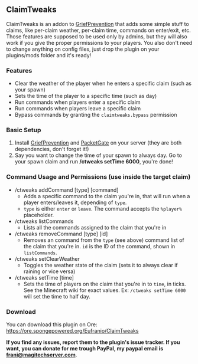 ## ClaimTweaks
ClaimTweaks is an addon to [GriefPrevention](https://forums.spongepowered.org/t/griefprevention-official-thread-1-10-1-11-1-12-town-wecui-support/1123) that adds some simple stuff to claims, like per-claim weather, per-claim time, commands on enter/exit, etc. Those features are supposed to be used only by admins, but they will also work if you give the proper permissions to your players. You also don't need to change anything on config files, just drop the plugin on your plugins/mods folder and it's ready!

### Features
* Clear the weather of the player when he enters a specific claim (such as your spawn)
* Sets the time of the player to a specific time (such as day)
* Run commands when players enter a specific claim
* Run commands when players leave a specific claim
* Bypass commands by granting the `claimtweaks.bypass` permission

### Basic Setup
1. Install [GriefPrevention](https://forums.spongepowered.org/t/griefprevention-official-thread-1-10-1-11-1-12-town-wecui-support/1123) and [PacketGate](https://github.com/CrushedPixel/PacketGate/releases) on your server (they are both dependencies, don't forget it!)
2. Say you want to change the time of your spawn to always day. Go to your spawn claim and run **/ctweaks setTime 6000**, you're done!

### Command Usage and Permissions (use inside the target claim)
* /ctweaks addCommand [type] [command]
    * Adds a specific command to the claim you're in, that will run when a player enters/leaves it, depending of `type`.
    * `type` is either `enter` or `leave`. The command accepts the `%player%` placeholder.
* /ctweaks listCommands
    * Lists all the commands assigned to the claim that you're in
* /ctweaks removeCommand [type] [id]
    * Removes an command from the `type` (see above) command list of the claim that you're in. `id` is the ID of the command, shown in `listCommands`.
* /ctweaks setClearWeather
    * Toggles the weather state of the claim (sets it to always clear if raining or vice versa)
* /ctweaks setTime [time]
    * Sets the time of players on the claim that you're in to `time`, in ticks. See the Minecraft wiki for exact values. Ex: `/ctweaks setTime 6000` will set the time to half day.
    
### Download
You can download this plugin on Ore: https://ore.spongepowered.org/Eufranio/ClaimTweaks
    
**If you find any issues, report them to the plugin's issue tracker. If you want, you can donate for me trough PayPal, my paypal email is frani@magitechserver.com**.
